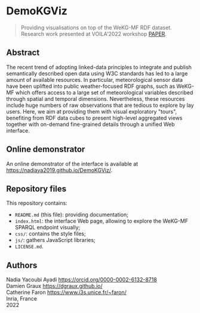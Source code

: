 DemoKGViz
=========

> Providing visualisations on top of the WeKG-MF RDF dataset.
> Research work presented at VOILA'2022 workshop [PAPER](https://inria.hal.science/hal-03890035).


Abstract
--------

The recent trend of adopting linked-data principles to integrate and
publish semantically described open data using W3C standards has led
to a large amount of available resources. In particular,
meteorological sensor data have been uplifted into public
weather-focused RDF graphs, such as WeKG-MF which offers access to a
large set of meteorological variables described through spatial and
temporal dimensions. Nevertheless, these resources include huge
numbers of raw observations that are tedious to explore by lay
users. Here, we aim at providing them with visual exploratory "tours",
benefiting from RDF data cubes to present high-level aggregated views
together with on-demand fine-grained details through a unified Web
interface.


Online demonstrator
-------------------

An online demonstrator of the interface is available at
<https://nadiaya2019.github.io/DemoKGViz/>.


Repository files
----------------

This repository contains:

- `README.md` (this file): providing documentation;
- `index.html`: the interface Web page, allowing to explore the WeKG-MF SPARQL endpoint visually;
- `css/`: contains the style files;
- `js/`: gathers JavaScript libraries;
- `LICENSE.md`.


Authors
-------

Nadia Yacoubi Ayadi <https://orcid.org/0000-0002-6132-8718>  
Damien Graux <https://dgraux.github.io/>  
Catherine Faron <https://www.i3s.unice.fr/~faron/>  
Inria, France  
2022
